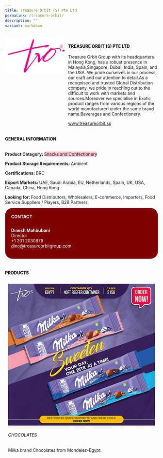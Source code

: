 ```yaml
---
title: Treasure Orbit (S) Pte Ltd
permalink: /treasure-orbit/
description: ""
variant: markdown
---
```

<div class="flex-paragraph">
	<div style="display: flex; flex-wrap: wrap;" class="flex-container">
		<div style="flex: 1 1 40%; display: block;" class="card sgds">
			<img src="/images/Treasure%20Orbit/treasure_orbit_logo.png">
		</div>
		<div style="flex: 1 1 58%; display: block; margin-left: 3px" class="card-sgds">
			<h4 style="text-transform: uppercase; color: black;"><b>Treasure Orbit (S) Pte Ltd</b></h4>
			<p>Treasure Orbit Group with its headquarters in Hong Kong, has a robust presence in Malaysia,Singapore, Dubai, India, Spain, and the USA. We pride ourselves in our process, our craft and our attention to detail.As a recognised and trusted Global Distribution company, we pride in reaching out to the difficult to work with markets and sources.Moreover we specialise in Exotic product ranges from various regions of the world manufactured under the same brand name.Beverages and Confectionery.</p>
			<p><a target="_blank" href="https://www.treasureorbit.sg">www.treasureorbit.sg</a></p>
		</div>
	</div>
</div>

<h4 style="text-transform: uppercase; color: black;">
	<b>General Information</b>
</h4>
<div style="display: flex; flex-wrap: wrap;" class="flex-container">
	<div style="flex: 1 1 65%; display: block; align-self: stretch" class="card sgds">
		<div class="flex-paragraph">
			<p>
				<b>Product Category: </b>
				<span style="background-color: pink; border-radius: 10px;">Snacks and Confectionery</span>
			</p>
			<p>
				<b>Product Storage Requirements: </b>Ambient
			</p><p>
				<b>Certifications: </b>BRC
			</p>
			<p>
				<b>Export Markets: </b>UAE, Saudi Arabia, EU, Netherlands, Spain, UK, USA, Canada, China, Hong Kong
			</p>
			<p style="margin-bottom: 10px;">
				<b>Looking for: </b>Food Distributors, Wholesalers, E-commerce, Importers, Food Service Suppliers / Players, B2B Partners
			</p>
		</div>
	</div>
	<div style="flex: 1 1 35%; padding: 10px; display: block; background-color: maroon; border-radius: 25px; align-self: center;" class="card sgds">
		<h4 style="color: white; margin-top: 10px; margin-left: 10px;">CONTACT</h4>
		<div class="flex-paragraph">
			<p style="padding: 10px; color: white;">
				<b>Dinesh Mahbubani </b>
				<br>Director<br>+1 201 2030879<br>
				<a style="color: white;" href="mailto:dino@treasureorbitgroup.com">dino@treasureorbitgroup.com</a>
			</p>
		</div>
	</div>
</div>
<br>
<h4 style="text-transform: uppercase; color: black;">
	<b>Products</b>
</h4>
<div style="display: flex; flex-wrap: wrap;">
	<div style="flex: 1 1 47%; margin: 10px; display: block;" class="card sgds">
		<div style="display: block;" class="flex-image">
			<img src="/images/Treasure%20Orbit/treasure_orbit_product_01.jpg">
		</div>
		<div class="flex-paragraph">
			<h6 style="text-transform: uppercase; color: black;">Chocolates</h6>
			<p>Milka brand Chocolates from Mondelez-Egypt.</p>
		</div>
	</div>
</div>